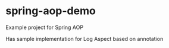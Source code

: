# spring-aop-demo
Example project for Spring AOP

Has sample implementation for Log Aspect based on annotation
